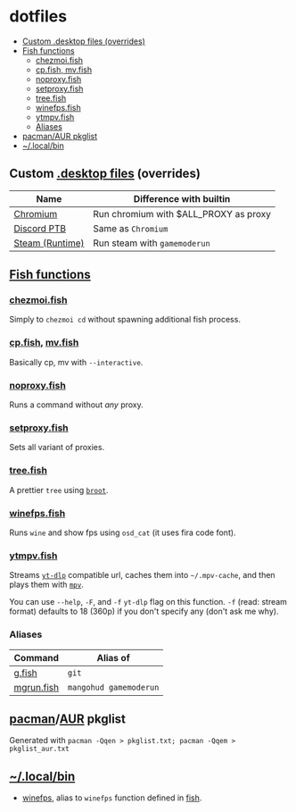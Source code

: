# dotfiles

- [Custom .desktop files (overrides)](#custom-desktop-files-overrides)
- [Fish functions](#fish-functions)
  - [chezmoi.fish](#chezmoifish)
  - [cp.fish, mv.fish](#cpfish-mvfish)
  - [noproxy.fish](#noproxyfish)
  - [setproxy.fish](#setproxyfish)
  - [tree.fish](#treefish)
  - [winefps.fish](#winefpsfish)
  - [ytmpv.fish](#ytmpvfish)
  - [Aliases](#aliases)
- [pacman/AUR pkglist](#pacmanaur-pkglist)
- [~/.local/bin](#localbin)

## Custom [.desktop files](./private_dot_local/private_share/applications) (overrides)

| Name                                                                              | Difference with builtin               |
| --------------------------------------------------------------------------------- | ------------------------------------- |
| [Chromium](./private_dot_local/private_share/applications/chromium.desktop)       | Run chromium with $ALL_PROXY as proxy |
| [Discord PTB](./private_dot_local/private_share/applications/discord-ptb.desktop) | Same as `Chromium`                    |
| [Steam (Runtime)](./private_dot_local/private_share/applications/steam.desktop)   | Run steam with `gamemoderun`          |

## [Fish functions](./private_dot_config/private_fish/functions)

### [chezmoi.fish](./chezmoi.private_dot_config/private_fish/functions/chezmoi.fish)

Simply to `chezmoi cd` without spawning additional fish process.

### [cp.fish](./private_dot_config/private_fish/functions/cp.fish), [mv.fish](./private_dot_config/private_fish/functions/mv.fish)

Basically cp, mv with `--interactive`.

### [noproxy.fish](private_dot_config/private_fish/functions/noproxy.fish)

Runs a command without _any_ proxy.

### [setproxy.fish](private_dot_config/private_fish/functions/setproxy.fish)

Sets all variant of proxies.

### [tree.fish](private_dot_config/private_fish/functions/tree.fish)

A prettier `tree` using [`broot`](https://dystroy.org/broot).

### [winefps.fish](private_dot_config/private_fish/functions/winefps.fish)

Runs `wine` and show fps using `osd_cat` (it uses fira code font).

### [ytmpv.fish](private_dot_config/private_fish/functions/ytmpv.fish)

Streams [`yt-dlp`](https://github.com/yt-dlp/yt-dlp) compatible url, caches them into `~/.mpv-cache`, and then plays them with [`mpv`](https://mpv.io).

You can use `--help`, `-F`, and `-f` `yt-dlp` flag on this function. `-f` (read: stream format) defaults to 18 (360p) if you don't specify any (don't ask me why).

### Aliases

| Command                                                            | Alias of               |
| ------------------------------------------------------------------ | ---------------------- |
| [g.fish](./private_dot_config/private_fish/functions/g.fish)       | `git`                  |
| [mgrun.fish](private_dot_config/private_fish/functions/mgrun.fish) | `mangohud gamemoderun` |

## [pacman](./pkglist.txt)/[AUR](./pkglist_aur.txt) pkglist

Generated with `pacman -Qqen > pkglist.txt; pacman -Qqem > pkglist_aur.txt`

## [~/.local/bin](./private_dot_local/bin)

- [winefps](./private_dot_local/bin/executable_winefps), alias to `winefps` function defined in [fish](#winefpsfish).
